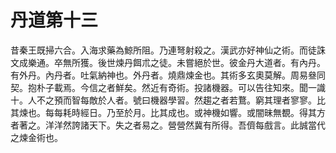 # 丹道第十三

昔秦王既掃六合。入海求藥為鯨所阻。乃連弩射殺之。漢武亦好神仙之術。而徒誅文成樂通。卒無所獲。後世煉丹餌朮之徒。未嘗絕於世。彼金丹大道者。有內丹。有外丹。內丹者。吐氣納神也。外丹者。燒鼎煉金也。其術多玄奧莫解。周易叄同契。抱朴子載焉。今信之者鮮矣。然近有奇術。投諸機器。可以告往知來。聞一識十。人不之預而智每敵於人者。號曰機器學習。然趨之者若鶩。窮其理者寥寥。比其煉也。每每耗時經日。乃至於月。比其成也。或神機如響。或闇昧無覩。得其方者著之。洋洋然誇諸天下。失之者易之。營營然冀有所得。吾儕每戲言。此誠當代之煉金術也。

